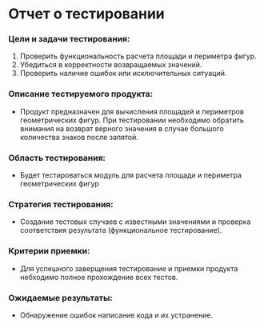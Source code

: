 # Отчет о тестировании
### Цели и задачи тестирования:
1. Проверить функциональность расчета площади и периметра фигур.
2. Убедиться в корректности возвращаемых значений.
3. Проверить наличие ошибок или исключительных ситуаций.
### Описание тестируемого продукта:
- Продукт предназначен для вычисления площадей и периметров геометрических фигур. При тестировании необходимо обратить внимания на возврат верного значения в случае большого количества знаков после запятой.
### Область тестирования:
- Будет тестироваться модуль для расчета площади и периметра геометрических фигур
### Стратегия тестирования:
- Создание тестовых случаев с известными значениями и проверка соответствия результата (функциональное тестирование).
### Критерии приемки:
- Для успешного заверщения тестирование и приемки продукта небходимо полное прохождение всех тестов.
### Ожидаемые результаты:
- Обнаружение ошибок написание кода и их устранение.